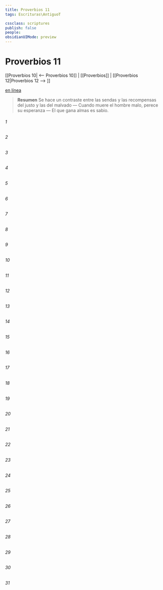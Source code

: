 ```yaml
---
title: Proverbios 11
tags: Escrituras\AntiguoT

cssclass: scriptures
publish: false
people:
obsidianUIMode: preview
---
```


# Proverbios 11
[[Proverbios 10| <-- Proverbios 10]] | [[Proverbios]] | [[Proverbios 12|Proverbios 12 --> ]]

[en línea](https://churchofjesuschrist.org/study/scriptures/ot/prov/11?lang=spa)

> __Resumen__
Se hace un contraste entre las sendas y las recompensas del justo y las del malvado — Cuando muere el hombre malo, perece su esperanza — El que gana almas es sabio.

###### 1 


###### 2 


###### 3 


###### 4 


###### 5 


###### 6 


###### 7 


###### 8 


###### 9 


###### 10 


###### 11 


###### 12 


###### 13 


###### 14 


###### 15 


###### 16 


###### 17 


###### 18 


###### 19 


###### 20 


###### 21 


###### 22 


###### 23 


###### 24 


###### 25 


###### 26 


###### 27 


###### 28 


###### 29 


###### 30 


###### 31 


